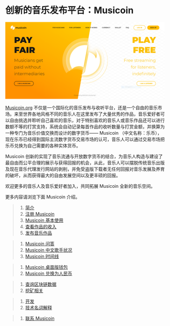 # 创新的音乐发布平台：Musicoin

![](img/index.PNG)

[Musicoin.org](https://musicoin.org/) 不仅是一个国际化的音乐发布与收听平台，还是一个自由的音乐市场。来至世界各地风格不同的音乐人在这里发布了大量优秀的作品，音乐爱好者可以自由挑选并聆听自己喜欢的音乐，对于特别喜欢的音乐人或音乐作品还可以进行数额不等的打赏支持，系统会自动记录每首作品的收听数量与打赏金额，并换算为一种专门为音乐价值交换而设计的数字货币—— Musicoin （中文名称：乐币），现在乐币已经得到国际主流数字货币交易市场的认可，音乐人可以通过交易市场把乐币兑换为自己需要的各种实体货币。

Musicoin 创新的实现了音乐流通与开放数字货币的结合，为音乐人构造与建设了最自由而公平合理的展示与获得回报的机会，从此，音乐人可以摆脱传统音乐出版及现在音乐代理发行网站的剥削，并免受盗版下载者无任何回报对音乐发展及养育的破坏，从而获得最大的自由发展空间以及更丰硕的回报。

欢迎更多的音乐人及音乐爱好者加入，共同拓展 Musicoin 全新的音乐空间。

更多内容请浏览下面 Musicoin 介绍。

> 1. [简介](musicoin-profile.md)
> 2. [注册 Musicoin](musicoin-reg.md)
> 3. [Musicoin 基本使用](musicoin-basic-use.md)
> 4. [查看作品的收入](musicoin-jiemian.md)
> 5. [发布音乐作品](musicoin-posted.md)

> 1. [Musicoin 问答](musicoin-faq.md)
> 2. [Musicoin 中文歌手状况](musicoin-china-songster.md)
> 3. [Musicoin 时间线](musicoin-historymd.md)

> 1. [Musicoin 桌面版钱包](musicoin-desktop-wallet.md)
> 2. [Musicoin 兑换为人民币](musicoin-exchange.md)

> 1. [查询区块链数据](https://orbiter.musicoin.org)
> 2. [挖矿相关](musicoin-mining.md)

> 1. [开发](musicoin-api.md)
> 2. [技术名词解释](musicoin-technique.md)

> 1. [联系 Musicoin](musicoin-contact.md)
